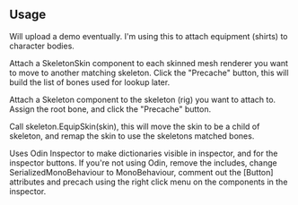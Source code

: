 ## Usage

Will upload a demo eventually. I'm using this to attach equipment (shirts) to character bodies.

Attach a SkeletonSkin component to each skinned mesh renderer you want to move to another matching skeleton.
Click the "Precache" button, this will build the list of bones used for lookup later.

Attach a Skeleton component to the skeleton (rig) you want to attach to.  
Assign the root bone, and click the "Precache" button.

Call skeleton.EquipSkin(skin), this will move the skin to be a child of skeleton, and remap the skin to use the skeletons matched bones.

Uses Odin Inspector to make dictionaries visible in inspector, and for the inspector buttons.  If you're not using Odin, remove the includes, change SerializedMonoBehaviour to MonoBehaviour, comment out the [Button] attributes and precach using the right click menu on the components in the inspector.

